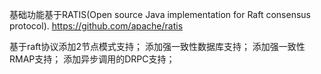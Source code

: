 基础功能基于RATIS(Open source Java implementation for Raft consensus protocol).
https://github.com/apache/ratis

基于raft协议添加2节点模式支持；
添加强一致性数据库支持；
添加强一致性RMAP支持；
添加异步调用的DRPC支持；
